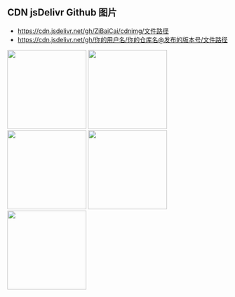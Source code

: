 ## CDN jsDelivr Github 图片 ##
* https://cdn.jsdelivr.net/gh/ZiBaiCai/cdnimg/文件路径
* https://cdn.jsdelivr.net/gh/你的用户名/你的仓库名@发布的版本号/文件路径  
<img src='https://cdn.jsdelivr.net/gh/ZiBaiCai/cdnimg/xiyang2.jpg' height="180" width="180" />
<img src='https://cdn.jsdelivr.net/gh/ZiBaiCai/cdnimg/xiyang3.jpg' height="180" width="180" />
<img src='https://cdn.jsdelivr.net/gh/ZiBaiCai/cdnimg/xiyang4.jpg' height="180" width="180" />
<img src='https://cdn.jsdelivr.net/gh/ZiBaiCai/cdnimg/xiyang5.jpg' height="180" width="180" />
<img src='https://cdn.jsdelivr.net/gh/ZiBaiCai/cdnimg/xiyang6.jpg' height="180" width="180" />
